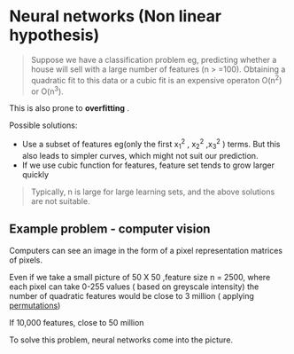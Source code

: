 # Neural networks (Non linear hypothesis)

> Suppose we have a classification problem eg, predicting whether a house will sell with a large number of features (n > =100). Obtaining a quadratic fit to this data or a cubic fit is an expensive operaton O(n<sup>2</sup>) or O(n<sup>3</sup>).

This is also prone to **overfitting** .

Possible solutions:

- Use a subset of features eg(only the first x<sub>1</sub><sup>2</sup> , x<sub>2</sub><sup>2</sup> ,x<sub>3</sub><sup>2</sup> ) terms. But this also leads to simpler curves, which might not suit our prediction.
- If we use cubic function for features, feature set tends to grow larger quickly

> Typically, n is large for large learning sets, and the above solutions are not suitable.

## Example problem - computer vision

Computers can see an image in the form of a pixel representation matrices of pixels.

Even if we take a small picture of 50 X 50 ,feature size n = 2500, where each pixel can take 0-255 values ( based on greyscale intensity) the number of quadratic features would be close to 3 million ( applying [permutations](https://www.mathsisfun.com/combinatorics/combinations-permutations.html))

If 10,000 features, close to 50 million

To solve this problem, neural networks come into the picture.
